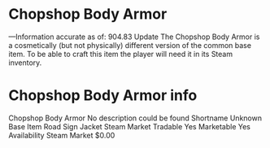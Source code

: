 # Chopshop Body Armor

—Information accurate as of: 904.83 Update
The Chopshop Body Armor is a cosmetically (but not physically) different version of the common base item. To be able to craft this item the player will need it in its Steam inventory.
# Chopshop Body Armor info

Chopshop Body Armor
No description could be found
Shortname
Unknown
Base Item
Road Sign Jacket
Steam Market
Tradable
Yes
Marketable
Yes
Availability
Steam Market
$0.00
